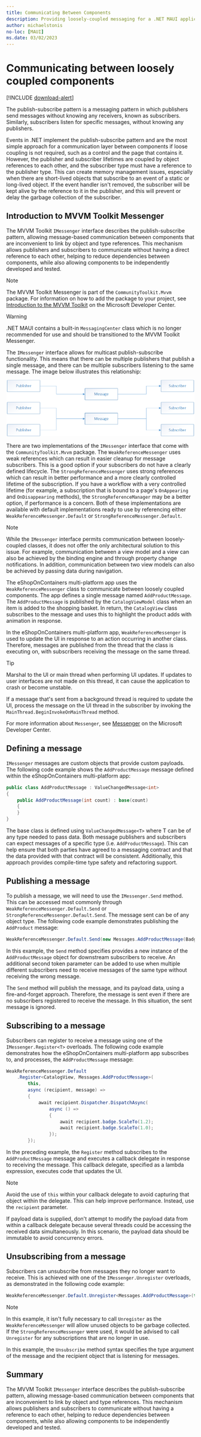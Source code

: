 ```yaml
---
title: Communicating Between Components
description: Providing loosely-coupled messaging for a .NET MAUI application
author: michaelstonis
no-loc: [MAUI]
ms.date: 03/02/2023
---
```


# Communicating between loosely coupled components

[!INCLUDE [download-alert](includes/download-alert.md)]

The publish-subscribe pattern is a messaging pattern in which publishers send messages without knowing any receivers, known as subscribers. Similarly, subscribers listen for specific messages, without knowing any publishers.

Events in .NET implement the publish-subscribe pattern and are the most simple approach for a communication layer between components if loose coupling is not required, such as a control and the page that contains it. However, the publisher and subscriber lifetimes are coupled by object references to each other, and the subscriber type must have a reference to the publisher type. This can create memory management issues, especially when there are short-lived objects that subscribe to an event of a static or long-lived object. If the event handler isn't removed, the subscriber will be kept alive by the reference to it in the publisher, and this will prevent or delay the garbage collection of the subscriber.

## Introduction to MVVM Toolkit Messenger

The MVVM Toolkit `IMessenger` interface describes the publish-subscribe pattern, allowing message-based communication between components that are inconvenient to link by object and type references. This mechanism allows publishers and subscribers to communicate without having a direct reference to each other, helping to reduce dependencies between components, while also allowing components to be independently developed and tested.

> [!NOTE]
> The MVVM Toolkit Messenger is part of the `CommunityToolkit.Mvvm` package. For information on how to add the package to your project, see [Introduction to the MVVM Toolkit](/dotnet/communitytoolkit/mvvm/) on the Microsoft Developer Center.

> [!WARNING]
> .NET MAUI contains a built-in `MessagingCenter` class which is no longer recommended for use and should be transitioned to the MVVM Toolkit Messenger.

The `IMessenger` interface allows for multicast publish-subscribe functionality. This means that there can be multiple publishers that publish a single message, and there can be multiple subscribers listening to the same message. The image below illustrates this relationship:

![Multicast publish-subscribe functionality.](./media/messaging-center.png)

There are two implementations of the `IMessenger` interface that come with the `CommunityToolkit.Mvvm` package. The `WeakReferenceMessenger` uses weak references which can result in easier cleanup for message subscribers. This is a good option if your subscribers do not have a clearly defined lifecycle. The `StrongReferenceMessenger` uses strong references which can result in better performance and a more clearly controlled lifetime of the subscription. If you have a workflow with a very controlled lifetime (for example, a subscription that is bound to a page's `OnAppearing` and `OnDisappearing` methods), the `StrongReferenceManager` may be a better option, if performance is a concern. Both of these implementations are available with default implementations ready to use by referencing either `WeakReferenceMessenger.Default` or `StrongReferenceMessenger.Default`.

> [!NOTE]
> While the `IMessenger` interface permits communication between loosely-coupled classes, it does not offer the only architectural solution to this issue. For example, communication between a view model and a view can also be achieved by the binding engine and through property change notifications. In addition, communication between two view models can also be achieved by passing data during navigation.

The eShopOnContainers multi-platform app uses the `WeakReferenceMessenger` class to communicate between loosely coupled components. The app defines a single message named `AddProductMessage`. The `AddProductMessage` is published by the `CatalogViewModel` class when an item is added to the shopping basket. In return, the `CatalogView` class subscribes to the message and uses this to highlight the product adds with animation in response.

In the eShopOnContainers multi-platform app, `WeakReferenceMessenger` is used to update the UI in response to an action occurring in another class. Therefore, messages are published from the thread that the class is executing on, with subscribers receiving the message on the same thread.

> [!TIP]
> Marshal to the UI or main thread when performing UI updates. If updates to user interfaces are not made on this thread, it can cause the application to crash or become unstable.

If a message that's sent from a background thread is required to update the UI, process the message on the UI thread in the subscriber by invoking the `MainThread.BeginInvokeOnMainThread` method.

For more information about `Messenger`, see [Messenger](/dotnet/communitytoolkit/mvvm/messenger) on the Microsoft Developer Center.

## Defining a message

`IMessenger` messages are custom objects that provide custom payloads. The following code example shows the `AddProductMessage` message defined within the eShopOnContainers multi-platform app:

```csharp
public class AddProductMessage : ValueChangedMessage<int>
{
    public AddProductMessage(int count) : base(count)
    {
    }
}
```

The base class is defined using `ValueChangedMessage<T>` where T can be of any type needed to pass data. Both message publishers and subscribers can expect messages of a specific type (i.e. `AddProductMessage`). This can help ensure that both parties have agreed to a messaging contract and that the data provided with that contract will be consistent. Additionally, this approach provides compile-time type safety and refactoring support.

## Publishing a message

To publish a message, we will need to use the `IMessenger.Send` method. This can be accessed most commonly through `WeakReferenceMessenger.Default.Send` or `StrongReferenceMessenger.Default.Send`. The message sent can be of any object type. The following code example demonstrates publishing the `AddProduct` message:

```csharp
WeakReferenceMessenger.Default.Send(new Messages.AddProductMessage(BadgeCount));
```

In this example, the `Send` method specifies provides a new instance of the `AddProductMessage` object for downstream subscribers to receive. An additional second token parameter can be added to use when multiple different subscribers need to receive messages of the same type without receiving the wrong message.

The `Send` method will publish the message, and its payload data, using a fire-and-forget approach. Therefore, the message is sent even if there are no subscribers registered to receive the message. In this situation, the sent message is ignored.

## Subscribing to a message

Subscribers can register to receive a message using one of the `IMessenger.Register<T>` overloads. The following code example demonstrates how the eShopOnContainers multi-platform app subscribes to, and processes, the `AddProductMessage` message:

```csharp
WeakReferenceMessenger.Default
    .Register<CatalogView, Messages.AddProductMessage>(
        this,
        async (recipient, message) =>
        {
            await recipient.Dispatcher.DispatchAsync(
                async () =>
                {
                    await recipient.badge.ScaleTo(1.2);
                    await recipient.badge.ScaleTo(1.0);
                });
        });
```

In the preceding example, the `Register` method subscribes to the `AddProductMessage` message and executes a callback delegate in response to receiving the message. This callback delegate, specified as a lambda expression, executes code that updates the UI.

> [!NOTE]
> Avoid the use of `this` within your callback delegate to avoid capturing that object within the delegate. This can help improve performance. Instead, use the `recipient` parameter.

If payload data is supplied, don't attempt to modify the payload data from within a callback delegate because several threads could be accessing the received data simultaneously. In this scenario, the payload data should be immutable to avoid concurrency errors.

## Unsubscribing from a message

Subscribers can unsubscribe from messages they no longer want to receive. This is achieved with one of the `IMessenger.Unregister` overloads, as demonstrated in the following code example:

```csharp
WeakReferenceMessenger.Default.Unregister<Messages.AddProductMessage>(this);
```

> [!NOTE]
> In this example, it isn't fully necessary to call `Unregister` as the `WeakReferenceMessenger` will allow unused objects to be garbage collected. If the `StrongReferenceMessenger` were used, it would be advised to call `Unregister` for any subscriptions that are no longer in use.

In this example, the `Unsubscribe` method syntax specifies the type argument of the message and the recipient object that is listening for messages.

## Summary

The MVVM Toolkit `IMessenger` interface describes the publish-subscribe pattern, allowing message-based communication between components that are inconvenient to link by object and type references. This mechanism allows publishers and subscribers to communicate without having a reference to each other, helping to reduce dependencies between components, while also allowing components to be independently developed and tested.
